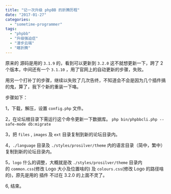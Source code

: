 ```yaml
---
title: "记一次升级 phpBB 的折腾历程"
date: "2017-01-27"
categories: 
  - "sometime-programmer"
tags: 
  - "phpbb"
  - "升级强迫症"
  - "漫步云端"
  - "瞎折腾"
---
```


原来的 源码是用的 `3.1.9` 的，看到可以更新到 `3.2.0` 这不就想更新一下，跨了 2 个版本，中间还有一个 `3.1.10` ，用了官网上的自动更新的步骤，失败。

用另一个打补丁的步骤，继续以失败了几次告终，不知道会不会是因为几个插件搞的鬼，算了，我下个新的重装一下咯。

步骤如下：

1，下载，解压，设置 `config.php` 文件。

2，在论坛根目录下需运行这个命令更新一下数据库。 `php bin/phpbbcli.php --safe-mode db:migrate`

3，把 `files` , `images` 及 `ext` 目录复制到新的论坛目录内。

4，`./language` 目录及 `./styles/prosilver/theme` 内的语言目录（简中，繁中）复制到新的论坛目录内。

5，`logo` 什么的调整，大概就是改 `./styles/prosilver/theme` 目录内的 `common.css`(修改 Logo 大小及位置啥的) 及 `colours.css`(修改 Logo 的路径啥的)，原先是用的 插件 不过在 3.2.0 的上面不灵了。

6, 结束。

